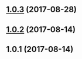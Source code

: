 <a name="1.0.3"></a>
## [1.0.3](https://github.com/wylibra/VCweekly/compare/v1.0.2...v1.0.3) (2017-08-28)



<a name="1.0.2"></a>
## [1.0.2](https://github.com/wylibra/VCweekly/compare/v1.0.1...v1.0.2) (2017-08-14)



<a name="1.0.1"></a>
## 1.0.1 (2017-08-14)



